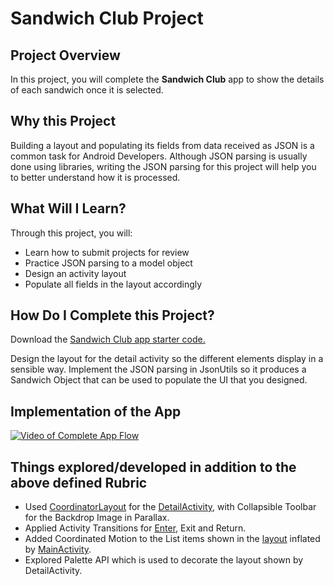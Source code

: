# Sandwich Club Project

## Project Overview
In this project, you will complete the **Sandwich Club** app to
show the details of each sandwich once it is selected.

## Why this Project

Building a layout and populating its fields from data received as JSON
is a common task for Android Developers. Although JSON parsing is usually
done using libraries, writing the JSON parsing for  this project will
help you to better understand how it is processed.

## What Will I Learn?
Through this project, you will:
- Learn how to submit projects for review
- Practice JSON parsing to a model object
- Design an activity layout
- Populate all fields in the layout accordingly

## How Do I Complete this Project?
Download the [Sandwich Club app starter code.](https://github.com/udacity/sandwich-club-starter-code)

Design the layout for the detail activity so the different elements
display in a sensible way. Implement the JSON parsing in JsonUtils so it
produces a Sandwich Object that can be used to populate the UI that you designed.

## Implementation of the App

<!-- Video of the App -->
[![Video of Complete App Flow](https://i.ytimg.com/vi/b-BL7mM0tKM/maxresdefault.jpg)](https://youtu.be/b-BL7mM0tKM)

## Things explored/developed in addition to the above defined Rubric

* Used [CoordinatorLayout](/app/src/main/res/layout/activity_detail.xml) for the [DetailActivity](/app/src/main/java/com/udacity/sandwichclub/DetailActivity.java), with Collapsible Toolbar for the Backdrop Image in Parallax.
* Applied Activity Transitions for [Enter](/app/src/main/res/transition-v21/detail_slide_enter.xml), Exit and Return.
* Added Coordinated Motion to the List items shown in the [layout](/app/src/main/res/layout/activity_main.xml) inflated by [MainActivity](/app/src/main/java/com/udacity/sandwichclub/MainActivity.java).
* Explored Palette API which is used to decorate the layout shown by DetailActivity.
